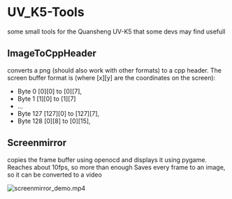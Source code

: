 # UV_K5-Tools

some small tools for the Quansheng UV-K5 that some devs may find usefull

## ImageToCppHeader

converts a png (should also work with other formats) to a cpp header.
The screen buffer format is (where [x][y] are the coordinates on the screen):
- Byte 0 [0][0] to [0][7], 
- Byte 1 [1][0] to [1][7]
- ... 
- Byte 127 [127][0] to [127][7], 
- Byte 128 [0][8] to [0][15], 

## Screenmirror

copies the frame buffer using openocd and displays it using pygame. Reaches about 10fps, so more than enough
Saves every frame to an image, so it can be converted to a video

![screenmirror_demo.mp4](media/screenmirror_demo.gif)